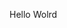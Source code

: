 Hello Wolrd






























































































































































































































































































































































































































































































































































































































































































































































































































































































































































































































































































































































































































































































































































































































































































































































































































































































































































































































































































































































































































































































































































































































































































































































































































































































































































































































































































































































































































































































































































































































































































